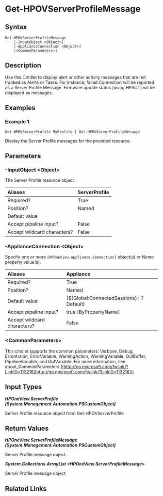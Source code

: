 ﻿---
description: Display Server Profile alert messages.
---

# Get-HPOVServerProfileMessage

## Syntax

```text
Get-HPOVServerProfileMessage
    [-InputObject <Object>]
    [-ApplianceConnection <Object>]
    [<CommonParameters>]
```

## Description

Use this Cmdlet to display alert or other activity messages that are not tracked as Alerts or Tasks.  For instance, failed Connection will be reported as a Server Profile Message.  Firmware update status (using HPSUT) wil be displayed as messages.

## Examples

###  Example 1 

```text
Get-HPOVServerProfile MyProfile | Get-HPOVServerProfileMessage
```

Display the Server Profile messages for the provided resource.

## Parameters

### -InputObject &lt;Object&gt;

The Server Profile resource object.

| Aliases | ServerProfile |
| :--- | :--- |
| Required? | True |
| Position? | Named |
| Default value |  |
| Accept pipeline input? | False |
| Accept wildcard characters? | False |

### -ApplianceConnection &lt;Object&gt;

Specify one or more `[HPOneView.Appliance.Connection]` object(s) or Name property value(s).

| Aliases | Appliance |
| :--- | :--- |
| Required? | True |
| Position? | Named |
| Default value | (${Global:ConnectedSessions} &vert; ? Default) |
| Accept pipeline input? | true (ByPropertyName) |
| Accept wildcard characters? | False |

### &lt;CommonParameters&gt;

This cmdlet supports the common parameters: Verbose, Debug, ErrorAction, ErrorVariable, WarningAction, WarningVariable, OutBuffer, PipelineVariable, and OutVariable. For more information, see about\_CommonParameters \([http://go.microsoft.com/fwlink/?LinkID=113216](http://go.microsoft.com/fwlink/?LinkID=113216)\)

## Input Types

_**HPOneView.ServerProfile [System.Management.Automation.PSCustomObject]**_

Server Profile resource object from Get-HPOVServerProfile

## Return Values

_**HPOneView.ServerProfileMessage [System.Management.Automation.PSCustomObject]**_

Server Profile message object.

_**System.Collections.ArrayList <HPOneView.ServerProfileMessage>**_

Server Profile message object.

## Related Links

